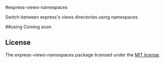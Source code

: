 #express-views-namespaces

Switch between express's views directories using namespaces


##using 
   Coming soon

## License

The express-views-namespaces package licensed under the [MIT license](https://opensource.org/licenses/MIT).